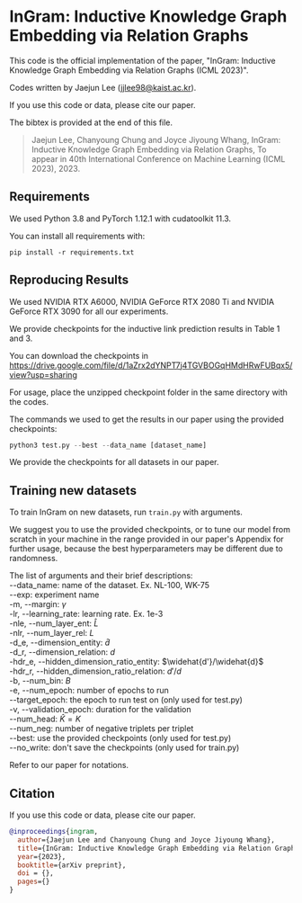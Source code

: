 # InGram: Inductive Knowledge Graph Embedding via Relation Graphs

This code is the official implementation of the paper, "InGram: Inductive Knowledge Graph Embedding via Relation Graphs (ICML 2023)".

Codes written by Jaejun Lee (jjlee98@kaist.ac.kr).

If you use this code or data, please cite our paper.

The bibtex is provided at the end of this file.

> Jaejun Lee, Chanyoung Chung and Joyce Jiyoung Whang, InGram: Inductive Knowledge Graph Embedding via Relation Graphs, To appear in 40th International Conference on Machine Learning (ICML 2023), 2023.

## Requirements

We used Python 3.8 and PyTorch 1.12.1 with cudatoolkit 11.3.

You can install all requirements with:

```shell
pip install -r requirements.txt
```

## Reproducing Results

We used NVIDIA RTX A6000, NVIDIA GeForce RTX 2080 Ti and NVIDIA GeForce RTX 3090 for all our experiments.

We provide checkpoints for the inductive link prediction results in Table 1 and 3.

You can download the checkpoints in https://drive.google.com/file/d/1aZrx2dYNPT7j4TGVBOGqHMdHRwFUBqx5/view?usp=sharing

For usage, place the unzipped checkpoint folder in the same directory with the codes.

The commands we used to get the results in our paper using the provided checkpoints:

```python
python3 test.py --best --data_name [dataset_name]
```

We provide the checkpoints for all datasets in our paper.


## Training new datasets

To train InGram on new datasets, run `train.py` with arguments.

We suggest you to use the provided checkpoints, or to tune our model from scratch in your machine in the range provided in our paper's Appendix for further usage, because the best hyperparameters may be different due to randomness.

The list of arguments and their brief descriptions:\
--data_name: name of the dataset. Ex. NL-100, WK-75\
--exp: experiment name\
-m, --margin: $\gamma$\
-lr, --learning_rate: learning rate. Ex. 1e-3\
-nle, --num_layer_ent: $\widehat{L}$\
-nlr, --num_layer_rel: $L$\
-d_e, --dimension_entity: $\widehat{d}$ \
-d_r, --dimension_relation: $d$\
-hdr_e, --hidden_dimension_ratio_entity: $\widehat{d'}/\widehat{d}$\
-hdr_r, --hidden_dimension_ratio_relation: $d'/d$\
-b, --num_bin: $B$\
-e, --num_epoch: number of epochs to run\
--target_epoch: the epoch to run test on (only used for test.py)\
-v, --validation_epoch: duration for the validation\
--num_head: $\widehat{K}=K$\
--num_neg: number of negative triplets per triplet\
--best: use the provided checkpoints (only used for test.py)\
--no_write: don't save the checkpoints (only used for train.py)

Refer to our paper for notations.

## Citation

If you use this code or data, please cite our paper.

```bibtex
@inproceedings{ingram,
  author={Jaejun Lee and Chanyoung Chung and Joyce Jiyoung Whang},
  title={InGram: Inductive Knowledge Graph Embedding via Relation Graphs},
  year={2023},
  booktitle={arXiv preprint},
  doi = {},
  pages={}
}
```
